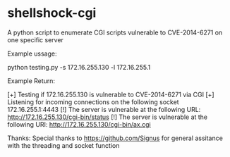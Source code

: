 shellshock-cgi
==============

A python script to enumerate CGI scripts vulnerable to CVE-2014-6271 on one specific server

Example ussage:

python testing.py -s 172.16.255.130 -l 172.16.255.1 

Example Return:

[+] Testing if 172.16.255.130 is vulnerable to CVE-2014-6271 via CGI
[+] Listening for incoming connections on the following socket 172.16.255.1:4443
[!] The server is vulnerable at the following URL: http://172.16.255.130/cgi-bin/status
[!] The server is vulnerable at the following URI: http://172.16.255.130/cgi-bin/ax.cgi


Thanks:
Special thanks to https://github.com/Signus for general assitance with the threading and socket function
